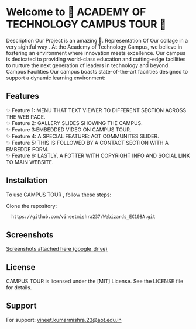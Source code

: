 
# Welcome to 🌟 ACADEMY OF TECHNOLOGY CAMPUS TOUR 🚀
Description
Our Project is an amazing 🌈.
Representation Of Our collage in a very sightful way .
At the Academy of Technology Campus, we believe in fostering an environment where innovation meets excellence. Our campus is dedicated to providing world-class education and cutting-edge facilities to nurture the next generation of leaders in technology and beyond.
Campus Facilities
Our campus boasts state-of-the-art facilities designed to support a dynamic learning environment:








 
## Features
✨ Feature 1: MENU THAT TEXT VIEWER TO DIFFERENT SECTION ACROSS THE WEB PAGE.<br>
✨ Feature 2: GALLERY SLIDES SHOWING THE CAMPUS.<br>
✨ Feature 3:EMBEDDED VIDEO ON CAMPUS TOUR.<br>
✨ Feature 4: A SPECIAL FEATURE: AOT COMMUNITES SLIDER.<br>
✨ Feature 5: THIS IS FOLLOWED BY A CONTACT SECTION WITH A EMBEDDE FORM.<br>
✨ Feature 6: LASTLY, A FOTTER WITH COPYRIGHT INFO AND SOCIAL LINK TO MAIN WEBSITE.<br>


## Installation

To use  CAMPUS TOUR , follow these steps:

Clone the repository:
```bash
  https://github.com/vineetmishra237/Webizards_EC108A.git
```
    
## Screenshots
[Screenshots attached here (google_drive)](https://drive.google.com/drive/folders/1mYx3EUL1ffXP5nDSEzTaRfDnlCtSIFkH?usp=share_link)



## License

CAMPUS TOUR is licensed under the [MIT] License. See the LICENSE file for details.


## Support

For support: vineet.kumarmishra.23@aot.edu.in

